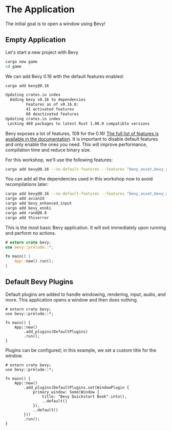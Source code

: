 # The Application

The initial goal is to open a window using Bevy!

## Empty Application

Let's start a new project with Bevy

```sh
cargo new game
cd game
```

We can add Bevy 0.16 with the default features enabled:

```sh
cargo add bevy@0.16

Updating crates.io index
  Adding bevy v0.16 to dependencies
         Features as of v0.16.0:
         41 activated features
         68 deactivated features
Updating crates.io index
 Locking 468 packages to latest Rust 1.86.0 compatible versions
```

Bevy exposes a lot of features, 109 for the 0.16! [The full list of features is available in the documentation](https://docs.rs/bevy/0.16.0/bevy/#cargo-features). It is important to disable default features and only enable the ones you need. This will improve performance, compilation time and reduce binary size.

For this workshop, we'll use the following features:

```sh
cargo add bevy@0.16 --no-default-features --features "bevy_asset,bevy_audio,bevy_core_pipeline,bevy_render,bevy_sprite,bevy_state,bevy_text,bevy_ui,bevy_winit,default_font,multi_threaded,bevy_gizmos,wav,png,x11,wayland,webgl2"
```

<div class="warning">

You can add all the dependencies used in this workshop now to avoid recompilations later:

```sh
cargo add bevy@0.16 --no-default-features --features "bevy_asset,bevy_audio,bevy_core_pipeline,bevy_render,bevy_sprite,bevy_state,bevy_text,bevy_ui,bevy_winit,default_font,multi_threaded,bevy_gizmos,wav,png,x11,wayland,webgl2"
cargo add avian2d
cargo add bevy_enhanced_input
cargo add bevy_enoki
cargo add rand@0.8
cargo add thiserror
```

</div>

This is the most basic Bevy application. It will exit immediately upon running and perform no actions.

```rust
# extern crate bevy;
use bevy::prelude::*;

fn main() {
    App::new().run();
}
```

## Default Bevy Plugins

Default plugins are added to handle windowing, rendering, input, audio, and more. This application opens a window and then does nothing.

```rust,no_run
# extern crate bevy;
use bevy::prelude::*;

fn main() {
    App::new()
        .add_plugins(DefaultPlugins)
        .run();
}
```

Plugins can be configured; in this example, we set a custom title for the window.

```rust,no_run
# extern crate bevy;
use bevy::prelude::*;

fn main() {
    App::new()
        .add_plugins(DefaultPlugins.set(WindowPlugin {
            primary_window: Some(Window {
                title: "Bevy Quickstart Book".into(),
                ..default()
            }),
            ..default()
        }))
        .run();
}
```
